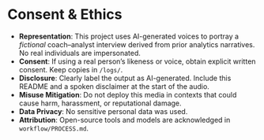 # Consent & Ethics

- **Representation**: This project uses AI-generated voices to portray a *fictional* coach–analyst interview derived from prior analytics narratives. No real individuals are impersonated.
- **Consent**: If using a real person’s likeness or voice, obtain explicit written consent. Keep copies in `/logs/`.
- **Disclosure**: Clearly label the output as AI-generated. Include this README and a spoken disclaimer at the start of the audio.
- **Misuse Mitigation**: Do not deploy this media in contexts that could cause harm, harassment, or reputational damage.
- **Data Privacy**: No sensitive personal data was used.
- **Attribution**: Open-source tools and models are acknowledged in `workflow/PROCESS.md`.
